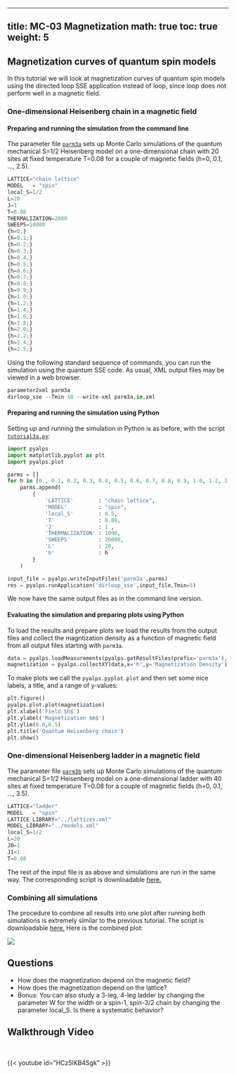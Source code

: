 
---
title: MC-03 Magnetization
math: true
toc: true
weight: 5
---

## Magnetization curves of quantum spin models

In this tutorial we will look at magnetization curves of quantum spin models using the directed loop SSE application instead of loop, since loop does not perform well in a magnetic field.

### One-dimensional Heisenberg chain in a magnetic field

#### Preparing and running the simulation from the command line

The parameter file <a href="https://github.com/ALPSim/ALPS/blob/master/tutorials/mc-03-magnetization/parm3a" download>`parm3a`</a> sets up Monte Carlo simulations of the quantum mechanical S=1/2 Heisenberg model on a one-dimensional chain with 20 sites at fixed temperature T=0.08 for a couple of magnetic fields (h=0, 0.1, ..., 2.5).

```Python
LATTICE="chain lattice" 
MODEL   = "spin"
local_S=1/2
L=20
J=1
T=0.08
THERMALIZATION=2000
SWEEPS=10000
{h=0;}
{h=0.1;}
{h=0.2;}
{h=0.3;}
{h=0.4;}
{h=0.5;}
{h=0.6;}
{h=0.7;}
{h=0.8;}
{h=0.9;}
{h=1.0;}
{h=1.2;}
{h=1.4;}
{h=1.6;}
{h=1.8;}
{h=2.0;}
{h=2.2;}
{h=2.4;}
{h=2.5;}
```
    
Using the following standard sequence of commands, you can run the simulation using the quantum SSE code. As usual, XML output files may be viewed in a web browser.

```Python
parameter2xml parm3a
dirloop_sse --Tmin 10 --write-xml parm3a.in.xml
```
    
#### Preparing and running the simulation using Python

Setting up and running the simulation in Python is as before, with the script <a href="https://github.com/ALPSim/ALPS/blob/master/tutorials/mc-03-magnetization/tutorial3a.py" download>`tutorial3a.py`</a>:

```Python
import pyalps
import matplotlib.pyplot as plt
import pyalps.plot

parms = []
for h in [0., 0.1, 0.2, 0.3, 0.4, 0.5, 0.6, 0.7, 0.8, 0.9, 1.0, 1.2, 1.4, 1.6, 1.8, 2.0, 2.2, 2.4, 2.5]:
    parms.append(
        { 
            'LATTICE'        : "chain lattice", 
            'MODEL'          : "spin",
            'local_S'        : 0.5,
            'T'              : 0.08,
            'J'              : 1 ,
            'THERMALIZATION' : 1000,
            'SWEEPS'         : 20000,
            'L'              : 20,
            'h'              : h
        }
    )

input_file = pyalps.writeInputFiles('parm3a',parms)
res = pyalps.runApplication('dirloop_sse',input_file,Tmin=5)
```
    
We now have the same output files as in the command line version.

#### Evaluating the simulation and preparing plots using Python

To load the results and prepare plots we load the results from the output files and collect the magntization density as a function of magnetic field from all output files starting with `parm3a`.

```Python
data = pyalps.loadMeasurements(pyalps.getResultFiles(prefix='parm3a'),'Magnetization Density')
magnetization = pyalps.collectXY(data,x='h',y='Magnetization Density')
```

To make plots we call the `pyalps.pyplot.plot` and then set some nice labels, a title, and a range of y-values:

```Python
plt.figure()
pyalps.plot.plot(magnetization)
plt.xlabel('Field $h$')
plt.ylabel('Magnetization $m$')
plt.ylim(0.0,0.5)
plt.title('Quantum Heisenberg chain')
plt.show()
```
    
### One-dimensional Heisenberg ladder in a magnetic field

The parameter file <a href="https://github.com/ALPSim/ALPS/blob/master/tutorials/mc-03-magnetization/parm3b" download>`parm3b`</a> sets up Monte Carlo simulations of the quantum mechanical S=1/2 Heisenberg model on a one-dimensional ladder with 40 sites at fixed temperature T=0.08 for a couple of magnetic fields (h=0, 0.1, ..., 3.5).

```Python
LATTICE="ladder" 
MODEL   = "spin"
LATTICE_LIBRARY="../lattices.xml" 
MODEL_LIBRARY="../models.xml"
local_S=1/2
L=20
J0=1
J1=1
T=0.08
```
    
The rest of the input file is as above and simulations are run in the same way. The corresponding script is downloadable <a href="https://github.com/ALPSim/ALPS/blob/master/tutorials/mc-03-magnetization/tutorial3b.py" download>here.</a>

### Combining all simulations

The procedure to combine all results into one plot after running both simulations is extremely similar to the previous tutorial. The script is downloadable <a href="https://github.com/ALPSim/ALPS/blob/master/tutorials/mc-03-magnetization/tutorial3full.py" download>here.</a> Here is the combined plot:

![](/figs/mcs03mvsh.png)

## Questions

- How does the magnetization depend on the magnetic field?
- How does the magnetization depend on the lattice?
- Bonus: You can also study a 3-leg, 4-leg ladder by changing the parameter W for the width or a spin-1, spin-3/2 chain by changing the parameter local_S. Is there a systematic behavior?


## Walkthrough Video

<br>

{{< youtube id="HCz5lKB4Sgk" >}}
